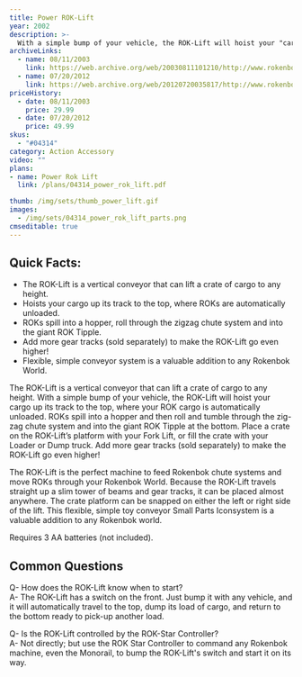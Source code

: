 ```yaml
---
title: Power ROK-Lift
year: 2002
description: >-
  With a simple bump of your vehicle, the ROK-Lift will hoist your "cargo" to the top where it is automatically unloaded. Balls roll and tumble through the crazy, zig-zag chute system and spill into the giant ROK Slide at the bottom! 110 building pieces. Requires 3 AA batteries (not included).
archiveLinks:
  - name: 08/11/2003
    link: https://web.archive.org/web/20030811101210/http://www.rokenbok.com/catalog/pd_bs_powerlift.html
  - name: 07/20/2012
    link: https://web.archive.org/web/20120720035817/http://www.rokenbok.com/estore/machines/power-rok-lift
priceHistory:
  - date: 08/11/2003
    price: 29.99
  - date: 07/20/2012
    price: 49.99
skus:
  - "#04314"
category: Action Accessory
video: ""
plans:
- name: Power Rok Lift
  link: /plans/04314_power_rok_lift.pdf

thumb: /img/sets/thumb_power_lift.gif
images:
  - /img/sets/04314_power_rok_lift_parts.png
cmseditable: true
---
```

## Quick Facts:
  - The ROK-Lift is a vertical conveyor that can lift a crate of cargo to any height.
  - Hoists your cargo up its track to the top, where ROKs are automatically unloaded.
  - ROKs spill into a hopper, roll through the zigzag chute system and into the giant ROK Tipple.
  - Add more gear tracks (sold separately) to make the ROK-Lift go even higher!
  - Flexible, simple conveyor system is a valuable addition to any Rokenbok World.

The ROK-Lift is a vertical conveyor that can lift a crate of cargo to any height.  With a simple bump of your vehicle, the ROK-Lift will hoist your cargo up its track to the top, where your ROK cargo is automatically unloaded.  ROKs spill into a hopper and then roll and tumble through the zig-zag chute system and into the giant ROK Tipple at the bottom.  Place a crate on the ROK-Lift’s platform with your Fork Lift, or fill the crate with your Loader or Dump truck.  Add more gear tracks (sold separately) to make the ROK-Lift go even higher!

The ROK-Lift is the perfect machine to feed Rokenbok chute systems and move ROKs through your Rokenbok World.  Because the ROK-Lift travels straight up a slim tower of beams and gear tracks, it can be placed almost anywhere.  The crate platform can be snapped on either the left or right side of the lift.  This flexible, simple toy conveyor Small Parts Iconsystem is a valuable addition to any Rokenbok world.

Requires 3 AA batteries (not included).

## Common Questions
Q- How does the ROK-Lift know when to start?    
A- The ROK-Lift has a switch on the front. Just bump it with any vehicle, and it will automatically travel to the top, dump its load of cargo, and return to the bottom ready to pick-up another load.

Q- Is the ROK-Lift controlled by the ROK-Star Controller?    
A- Not directly; but use the ROK Star Controller to command any Rokenbok machine, even the Monorail, to bump the ROK-Lift's switch and start it on its way.
